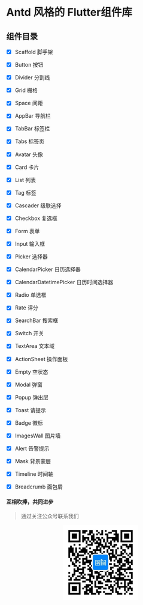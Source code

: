 # Antd 风格的 Flutter组件库

## 组件目录
- [x] Scaffold 脚手架
- [x] Button 按钮
- [x] Divider 分割线
- [x] Grid 栅格
- [x] Space 间距
- [x] AppBar 导航栏
- [x] TabBar 标签栏
- [x] Tabs 标签页
- [x] Avatar 头像
- [x] Card 卡片
- [x] List 列表
- [x] Tag 标签
- [x] Cascader 级联选择
- [x] Checkbox 复选框
- [x] Form 表单
- [x] Input 输入框
- [x] Picker 选择器
- [x] CalendarPicker 日历选择器
- [x] CalendarDatetimePicker 日历时间选择器
- [x] Radio 单选框
- [x] Rate 评分
- [x] SearchBar 搜索框
- [x] Switch 开关
- [x] TextArea 文本域
- [x] ActionSheet 操作面板
- [x] Empty 空状态
- [x] Modal 弹窗
- [x] Popup 弹出层
- [x] Toast 请提示
- [x] Badge 徽标
- [x] ImagesWall 图片墙
- [x] Alert 告警提示
- [x] Mask 背景蒙层
- [x] Timeline 时间轴
- [x] Breadcrumb 面包屑


#### 互相吹捧，共同进步
> 通过关注公众号联系我们
<div style="width: 100%;text-align: center;">
   <img src="images/shuque_wx.jpg" width="200px" alt="">
</div>
